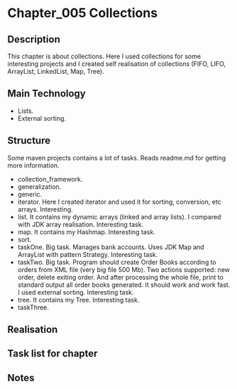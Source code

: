 # Chapter_005 Сollections


## Description

This chapter is about collections. 
Here I used collections for some interesting projects and I created self realisation of collections (FIFO, LIFO, ArrayList, LinkedList, Map, Tree).


## Main Technology

- Lists.
- External sorting.

## Structure

Some maven projects contains a lot of tasks. Reads readme.md for getting more information. 

- collection_framework.
- generalization.
- generic. 
- iterator. Here I created iterator and used it for sorting, conversion, etc arrays. Interesting.
- list. It contains my dynamic arrays (linked and array lists). I compared with JDK array realisation. Interesting task.
- map. It contains my Hashmap. Interesting task.
- sort.
- taskOne. Big task. Manages bank accounts. Uses JDK Map and ArrayList with pattern Strategy. Interesting task.
- taskTwo. Big task. Program should create Order Books according to orders from XML file (very big file 500 Mb). Two actions supported: new order, delete exiting order. And after processing the whole file, print to standard output all order books generated. It should work and work fast. I used external sorting. Interesting task.
- tree. It contains my Tree. Interesting task.
- taskThree. 

		
## Realisation


## Task list for chapter


 
## Notes




















